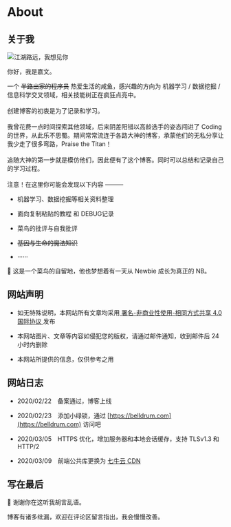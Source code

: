 # About

## 关于我

<div class="home-intro"><div class="home-avatar">
	<img src="/images/avatar/avatar.jpg" alt="江湖路远，我想见你">
</div></div>

你好，我是嘉文。  

一个 ~~半路出家的程序员~~ 热爱生活的咸鱼，感兴趣的方向为 机器学习 / 数据挖掘 / 信息科学交叉领域，相关技能树正在疯狂点亮中。  
<br />
创建博客的初衷是为了记录和学习。  
<br />
我曾花费一点时间探索其他领域，后来阴差阳错以高龄选手的姿态闯进了 Coding 的世界，从此乐不思蜀。期间常常流连于各路大神的博客，承蒙他们的无私分享让我少走了很多弯路，Praise the Titan！  
<br />
追随大神的第一步就是模仿他们，因此便有了这个博客。同时可以总结和记录自己的学习过程。  
<br />
注意！在这里你可能会发现以下内容 ———  

- 机器学习、数据挖掘等相关资料整理  

- 面向复制粘贴的教程 和 DEBUG记录

- 菜鸟的批评与自我批评

- ~~基因与生命的魔法知识~~

- ······
  
:dart: 这是一个菜鸟的自留地，他也梦想着有一天从 Newbie 成长为真正的 NB。  
<!--more-->

## 网站声明

- 如无特殊说明，本网站所有文章均采用<a href="https://creativecommons.org/licenses/by-nc-sa/4.0/" target="_blank" rel="external nofollow noopener noreffer">  署名-非商业性使用-相同方式共享 4.0 国际协议 </a> 发布  

- 本网站图片、文章等内容如侵犯您的版权，请通过邮件通知，收到邮件后 24 小时内删除  

- 本网站所提供的信息，仅供参考之用  

## 网站日志

- 2020/02/22&emsp;备案通过，博客上线  

- 2020/02/23&emsp;添加小绿锁，通过 [https://belldrum.com](https://belldrum.com) 访问吧  

- 2020/03/05&emsp;HTTPS 优化，增加服务器和本地会话缓存，支持 TLSv1.3 和 HTTP/2   

- 2020/03/09&emsp;前端公共库更换为 <a href="https://www.staticfile.org/" target="_blank" rel="external nofollow noopener noreffer">七牛云 CDN</a>  

## 写在最后
:beer: 谢谢你在这听我胡言乱语。  

博客有诸多纰漏，欢迎在评论区留言指出，我会慢慢改善。  
